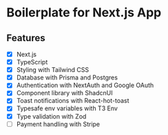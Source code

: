 # Boilerplate for Next.js App

## Features

- [x] Next.js
- [x] TypeScript
- [x] Styling with Tailwind CSS
- [x] Database with Prisma and Postgres
- [x] Authentication with NextAuth and Google OAuth
- [x] Component library with ShadcnUI
- [x] Toast notifications with React-hot-toast
- [x] Typesafe env variables with T3 Env
- [x] Type validation with Zod
- [ ] Payment handling with Stripe
